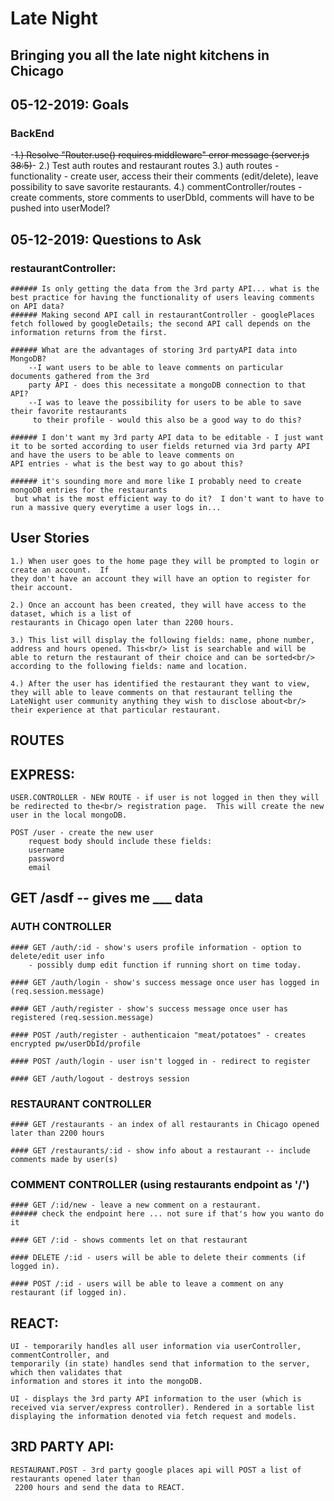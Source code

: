 #  Late Night
## Bringing you all the late night kitchens in Chicago

## 05-12-2019: Goals

### BackEnd

-~~1.) Resolve "Router.use() requires middleware" error message (server.js 38:5)~~-
2.) Test auth routes and restaurant routes
3.) auth routes - functionality - create user, access their their comments (edit/delete), leave possibility to save savorite restaurants.
4.) commentController/routes - create comments, store comments to userDbId, comments will have to be pushed into userModel?

## 05-12-2019: Questions to Ask
### restaurantController:

	###### Is only getting the data from the 3rd party API... what is the best practice for having the functionality of users leaving comments on API data?
	###### Making second API call in restaurantController - googlePlaces fetch followed by googleDetails; the second API call depends on the information returns from the first.

	###### What are the advantages of storing 3rd partyAPI data into MongoDB?
		--I want users to be able to leave comments on particular documents gathered from the 3rd 
		party API - does this necessitate a mongoDB connection to that API?
		--I was to leave the possibility for users to be able to save their favorite restaurants 
		 to their profile - would this also be a good way to do this?

	###### I don't want my 3rd party API data to be editable - I just want it to be sorted according to user fields returned via 3rd party API and have the users to be able to leave comments on 
	API entries - what is the best way to go about this?

	###### it's sounding more and more like I probably need to create mongoDB entries for the restaurants
	 but what is the most efficient way to do it?  I don't want to have to run a massive query everytime a user logs in...

## User Stories

	1.) When user goes to the home page they will be prompted to login or create an account.  If 
	they don't have an account they will have an option to register for their account.

	2.) Once an account has been created, they will have access to the dataset, which is a list of
	restaurants in Chicago open later than 2200 hours.

	3.) This list will display the following fields: name, phone number, address and hours opened. This<br/> list is searchable and will be able to return the restaurant of their choice and can be sorted<br/> according to the following fields: name and location.

	4.) After the user has identified the restaurant they want to view, they will able to leave comments on that restaurant telling the LateNight user community anything they wish to disclose about<br/> their experience at that particular restaurant.

## ROUTES

## EXPRESS:

 	USER.CONTROLLER - NEW ROUTE - if user is not logged in then they will be redirected to the<br/> registration page.  This will create the new user in the local mongoDB.

 	POST /user - create the new user
 		request body should include these fields:
 		username
 		password
 		email


 ## GET /asdf -- gives me ___ data

### AUTH CONTROLLER

	#### GET /auth/:id - show's users profile information - option to delete/edit user info
		- possibly dump edit function if running short on time today.

	#### GET /auth/login - show's success message once user has logged in (req.session.message)

	#### GET /auth/register - show's success message once user has registered (req.session.message)

	#### POST /auth/register - authenticaion "meat/potatoes" - creates encrypted pw/userDbId/profile

	#### POST /auth/login - user isn't logged in - redirect to register

	#### GET /auth/logout - destroys session


### RESTAURANT CONTROLLER

	#### GET /restaurants - an index of all restaurants in Chicago opened later than 2200 hours

	#### GET /restaurants/:id - show info about a restaurant -- include comments made by user(s)

### COMMENT CONTROLLER (using restaurants endpoint as '/')

	#### GET /:id/new - leave a new comment on a restaurant.
	###### check the endpoint here ... not sure if that's how you wanto do it

	#### GET /:id - shows comments let on that restaurant

 	#### DELETE /:id - users will be able to delete their comments (if logged in).

 	#### POST /:id - users will be able to leave a comment on any restaurant (if logged in).



## REACT:
	UI - temporarily handles all user information via userController, commentController, and 
	temporarily (in state) handles send that information to the server, which then validates that 
	information and stores it into the mongoDB.

	UI - displays the 3rd party API information to the user (which is received via server/express controller). Rendered in a sortable list displaying the information denoted via fetch request and models.

## 3RD PARTY API:
	RESTAURANT.POST - 3rd party google places api will POST a list of restaurants opened later than
	 2200 hours and send the data to REACT.










<!-- googleAPI_key:  AIzaSyCbQ8Y7CHZUWrnEGUCqC8fNR4Kw1dfk5AE -->
